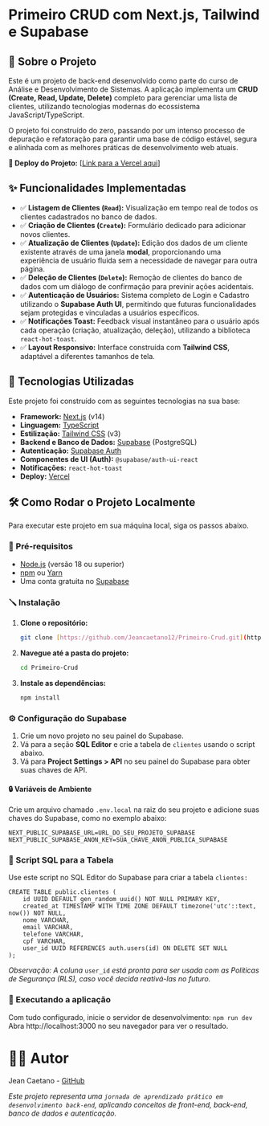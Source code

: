# Primeiro CRUD com Next.js, Tailwind e Supabase



## 📜 Sobre o Projeto

Este é um projeto de back-end desenvolvido como parte do curso de Análise e Desenvolvimento de Sistemas. A aplicação implementa um **CRUD (Create, Read, Update, Delete)** completo para gerenciar uma lista de clientes, utilizando tecnologias modernas do ecossistema JavaScript/TypeScript.

O projeto foi construído do zero, passando por um intenso processo de depuração e refatoração para garantir uma base de código estável, segura e alinhada com as melhores práticas de desenvolvimento web atuais.

**🔗 Deploy do Projeto:** [[Link para a Vercel aqui](https://primeiro-crud-testes.vercel.app)]

## ✨ Funcionalidades Implementadas

* ✅ **Listagem de Clientes (`Read`):** Visualização em tempo real de todos os clientes cadastrados no banco de dados.
* ✅ **Criação de Clientes (`Create`):** Formulário dedicado para adicionar novos clientes.
* ✅ **Atualização de Clientes (`Update`):** Edição dos dados de um cliente existente através de uma janela **modal**, proporcionando uma experiência de usuário fluida sem a necessidade de navegar para outra página.
* ✅ **Deleção de Clientes (`Delete`):** Remoção de clientes do banco de dados com um diálogo de confirmação para previnir ações acidentais.
* ✅ **Autenticação de Usuários:** Sistema completo de Login e Cadastro utilizando o **Supabase Auth UI**, permitindo que futuras funcionalidades sejam protegidas e vinculadas a usuários específicos.
* ✅ **Notificações Toast:** Feedback visual instantâneo para o usuário após cada operação (criação, atualização, deleção), utilizando a biblioteca `react-hot-toast`.
* ✅ **Layout Responsivo:** Interface construída com **Tailwind CSS**, adaptável a diferentes tamanhos de tela.

## 🚀 Tecnologias Utilizadas

Este projeto foi construído com as seguintes tecnologias na sua base:

* **Framework:** [Next.js](https://nextjs.org/) (v14)
* **Linguagem:** [TypeScript](https://www.typescriptlang.org/)
* **Estilização:** [Tailwind CSS](https://tailwindcss.com/) (v3)
* **Backend e Banco de Dados:** [Supabase](https://supabase.io/) (PostgreSQL)
* **Autenticação:** [Supabase Auth](https://supabase.com/docs/guides/auth)
* **Componentes de UI (Auth):** `@supabase/auth-ui-react`
* **Notificações:** `react-hot-toast`
* **Deploy:** [Vercel](https://vercel.com/)

## 🛠️ Como Rodar o Projeto Localmente

Para executar este projeto em sua máquina local, siga os passos abaixo.

### 📝 Pré-requisitos
* [Node.js](https://nodejs.org/en/) (versão 18 ou superior)
* [npm](https://www.npmjs.com/) ou [Yarn](https://yarnpkg.com/)
* Uma conta gratuita no [Supabase](https://supabase.com/)

### 🪛 Instalação

1.  **Clone o repositório:**
    ```bash
    git clone [https://github.com/Jeancaetano12/Primeiro-Crud.git](https://github.com/Jeancaetano12/Primeiro-Crud.git)
    ```

2.  **Navegue até a pasta do projeto:**
    ```bash
    cd Primeiro-Crud
    ```

3.  **Instale as dependências:**
    ```bash
    npm install
    ```

### ⚙️ Configuração do Supabase

1.  Crie um novo projeto no seu painel do Supabase.
2.  Vá para a seção **SQL Editor** e crie a tabela de `clientes` usando o script abaixo.
3.  Vá para **Project Settings > API** no seu painel do Supabase para obter suas chaves de API.

#### 🔒 Variáveis de Ambiente

Crie um arquivo chamado `.env.local` na raiz do seu projeto e adicione suas chaves do Supabase, como no exemplo abaixo:

```env
NEXT_PUBLIC_SUPABASE_URL=URL_DO_SEU_PROJETO_SUPABASE
NEXT_PUBLIC_SUPABASE_ANON_KEY=SUA_CHAVE_ANON_PUBLICA_SUPABASE
```

### 📜 Script SQL para a Tabela

Use este script no SQL Editor do Supabase para criar a tabela `clientes:`

```
CREATE TABLE public.clientes (
    id UUID DEFAULT gen_random_uuid() NOT NULL PRIMARY KEY,
    created_at TIMESTAMP WITH TIME ZONE DEFAULT timezone('utc'::text, now()) NOT NULL,
    nome VARCHAR,
    email VARCHAR,
    telefone VARCHAR,
    cpf VARCHAR,
    user_id UUID REFERENCES auth.users(id) ON DELETE SET NULL
);
```
*Observação: A coluna* `user_id` *está pronta para ser usada com as Políticas de Segurança (RLS), caso você decida reativá-las no futuro.*

### 🎯 Executando a aplicação

Com tudo configurado, inicie o servidor de desenvolvimento:
``` npm run dev ```
Abra http://localhost:3000 no seu navegador para ver o resultado.

# 🧑‍💻 Autor
Jean Caetano - [GitHub](https://github.com/Jeancaetano12?tab=repositories)

*Este projeto representa uma `jornada de aprendizado prático em desenvolvimento back-end`, aplicando conceitos de front-end, back-end, banco de dados e autenticação.*